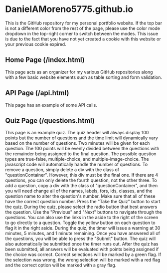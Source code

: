 # DanielAMoreno5775.github.io
This is the GitHub repository for my personal portfolio website.
If the top bar is not a different color from the rest of the page, please use the color mode dropdown in the top-right corner to switch between the modes. This issue is due to the fact that you have not yet created a cookie with this website or your previous cookie expired.
## Home Page (/index.html)
This page acts as an organizer for my various GitHub repositories along with a few basic website elements such as table sorting and form validation.
## API Page (/api.html)
This page has an example of some API calls.
## Quiz Page (/questions.html)
This page is an example quiz.
The quiz header will always display 100 points but the number of questions and the time limit will dynamically vary based on the number of questions. Two minutes will be given for each question. The 100 points will be evenly divided between the questions with the remainder being assigned to the final question. The possible question types are true-false, multiple-choice, and multiple-image-choice. 
The javascript code will automatically handle the number of questions. To remove a question, simply delete a div with the class of "questionContainer". However, this div must be the final one. If there are 4 questions, you can only delete the fourth question, not the other three. To add a question, copy a div with the class of "questionContainer", and then you will need change all of the names, labels, fors, ids, classes, and the question name to alter the question's number. Make sure that all of these have the correct question number. 
Press the "Take the Quiz" button to start the quiz. 
During the quiz, please select the radio button that best answers the question. Use the "Previous" and "Next" buttons to navigate through the questions. You can also use the links in the aside to the right of the screen to go directly to a question. Toggle the yellow button on each question to flag it in the right aside. During the quiz, the timer will issue a warning at 30 minutes, 5 minutes, and 1 minute remaining. 
Once you have answered all of the questions, you will be able to press the "Submit" button. The quiz will also automatically be submitted once the timer runs out. After the quiz has been submitted, all answers will be evaluated with points being assigned if the choice was correct. Correct selections will be marked by a green flag. If the selection was wrong, the wrong selection will be marked with a red flag and the correct option will be marked with a gray flag.